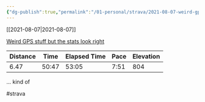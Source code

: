 ```yaml
---
{"dg-publish":true,"permalink":"/01-personal/strava/2021-08-07-weird-gps-stuff-but-the-stats-look-right/"}
---
```



[[2021-08-07\|2021-08-07]]

[Weird GPS stuff but the stats look right](https://www.strava.com/activities/5755530460)

| Distance | Time  | Elapsed Time | Pace | Elevation |
| -------- | ----- | ------------ | ---- | --------- |
| 6.47     | 50:47 | 53:05        | 7:51 | 804       |


... kind of

#strava
